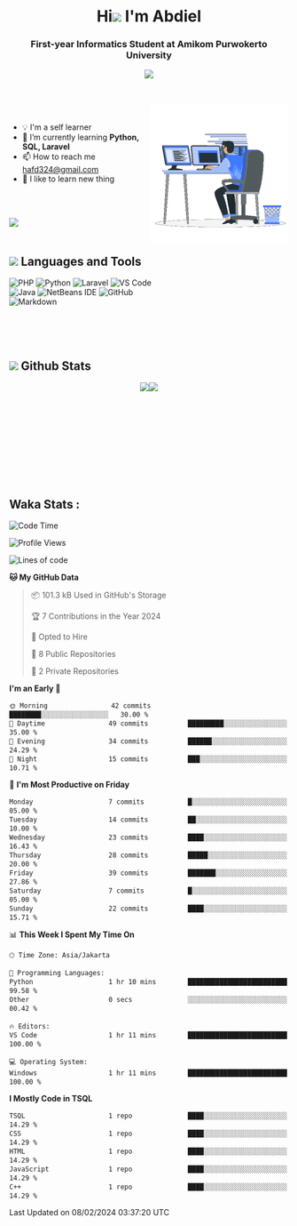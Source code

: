 
<h1 align="center"><b>Hi<img src="https://media.giphy.com/media/hvRJCLFzcasrR4ia7z/giphy.gif" width="35"> I'm Abdiel </b></h1>

<h3 align="center"> First-year Informatics Student at Amikom Purwokerto University </h3>

<div align='center'>
	
![](https://komarev.com/ghpvc/?username=dlzcods&style=for-the-badge)
	
</div>
<br>

<picture> <img align="right" src="https://github.com/0xAbdulKhalid/0xAbdulKhalid/raw/main/assets/mdImages/Right_Side.gif" width = 250px></picture>

<br>

- 💡 I'm a self learner
- 🌱 I’m currently learning **Python, SQL, Laravel**
- 📫 How to reach me [hafd324@gmail.com](mailto:hafd324d@gmail.com)
- 📃 I like to learn new thing

<br><br>

<img src="https://user-images.githubusercontent.com/73097560/115834477-dbab4500-a447-11eb-908a-139a6edaec5c.gif"><br><br>

## <img src="https://media2.giphy.com/media/QssGEmpkyEOhBCb7e1/giphy.gif?cid=ecf05e47a0n3gi1bfqntqmob8g9aid1oyj2wr3ds3mg700bl&rid=giphy.gif" width ="25"><b> Languages and Tools</b>

![PHP](https://img.shields.io/badge/PHP%20-FFFFFF.svg?style=for-the-badge&logo=php&logoColor=blue)
![Python](https://img.shields.io/badge/Python%20-FFFFFF.svg?style=for-the-badge&logo=python&logoColor=blue)
![Laravel](https://img.shields.io/badge/laravel-FFFFFF.svg?style=for-the-badge&logo=laravel&logoColor=blue)
![VS Code](https://img.shields.io/badge/VS%20Code-FFFFFF.svg?style=for-the-badge&logo=visual-studio-code&logoColor=blue)
<br>
![Java](https://img.shields.io/badge/Java-FFFFFF.svg?style=for-the-badge&logo=java&logoColor=blue)
![NetBeans IDE](https://img.shields.io/badge/NetBeans%20IDE-FFFFFF.svg?style=for-the-badge&logo=apache-netbeans-ide&logoColor=blue)
![GitHub](https://img.shields.io/badge/github-FFFFFF.svg?style=for-the-badge&logo=github&logoColor=blue)
<br>
![Markdown](https://img.shields.io/badge/markdown-FFFFFF.svg?style=for-the-badge&logo=markdown&logoColor=blue)

<br>
<br>
<br>


## <img src="https://media.giphy.com/media/iY8CRBdQXODJSCERIr/giphy.gif" width="35"><b> Github Stats </b>

<div  style="display: flex; flex-wrap: wrap; justify-content: center;">
   <img height="160em" src="https://github-readme-stats.vercel.app/api?username=dlzcods&show_icons=true&theme=default" />
   <img height="160em" src="https://github-readme-stats.vercel.app/api/top-langs/?username=dlzcods&layout=compact" />
</div>



<br>

## Waka Stats :

<!--START_SECTION:waka-->
![Code Time](http://img.shields.io/badge/Code%20Time-96%20hrs%2020%20mins-blue)

![Profile Views](http://img.shields.io/badge/Profile%20Views-16-blue)

![Lines of code](https://img.shields.io/badge/From%20Hello%20World%20I%27ve%20Written-704.3%20thousand%20lines%20of%20code-blue)

**🐱 My GitHub Data** 

> 📦 101.3 kB Used in GitHub's Storage 
 > 
> 🏆 7 Contributions in the Year 2024
 > 
> 💼 Opted to Hire
 > 
> 📜 8 Public Repositories 
 > 
> 🔑 2 Private Repositories 
 > 
**I'm an Early 🐤** 

```text
🌞 Morning                42 commits          ████████░░░░░░░░░░░░░░░░░   30.00 % 
🌆 Daytime                49 commits          █████████░░░░░░░░░░░░░░░░   35.00 % 
🌃 Evening                34 commits          ██████░░░░░░░░░░░░░░░░░░░   24.29 % 
🌙 Night                  15 commits          ███░░░░░░░░░░░░░░░░░░░░░░   10.71 % 
```
📅 **I'm Most Productive on Friday** 

```text
Monday                   7 commits           █░░░░░░░░░░░░░░░░░░░░░░░░   05.00 % 
Tuesday                  14 commits          ██░░░░░░░░░░░░░░░░░░░░░░░   10.00 % 
Wednesday                23 commits          ████░░░░░░░░░░░░░░░░░░░░░   16.43 % 
Thursday                 28 commits          █████░░░░░░░░░░░░░░░░░░░░   20.00 % 
Friday                   39 commits          ███████░░░░░░░░░░░░░░░░░░   27.86 % 
Saturday                 7 commits           █░░░░░░░░░░░░░░░░░░░░░░░░   05.00 % 
Sunday                   22 commits          ████░░░░░░░░░░░░░░░░░░░░░   15.71 % 
```


📊 **This Week I Spent My Time On** 

```text
🕑︎ Time Zone: Asia/Jakarta

💬 Programming Languages: 
Python                   1 hr 10 mins        █████████████████████████   99.58 % 
Other                    0 secs              ░░░░░░░░░░░░░░░░░░░░░░░░░   00.42 % 

🔥 Editors: 
VS Code                  1 hr 11 mins        █████████████████████████   100.00 % 

💻 Operating System: 
Windows                  1 hr 11 mins        █████████████████████████   100.00 % 
```

**I Mostly Code in TSQL** 

```text
TSQL                     1 repo              ████░░░░░░░░░░░░░░░░░░░░░   14.29 % 
CSS                      1 repo              ████░░░░░░░░░░░░░░░░░░░░░   14.29 % 
HTML                     1 repo              ████░░░░░░░░░░░░░░░░░░░░░   14.29 % 
JavaScript               1 repo              ████░░░░░░░░░░░░░░░░░░░░░   14.29 % 
C++                      1 repo              ████░░░░░░░░░░░░░░░░░░░░░   14.29 % 
```




 Last Updated on 08/02/2024 03:37:20 UTC
<!--END_SECTION:waka-->

<br>
<br>

